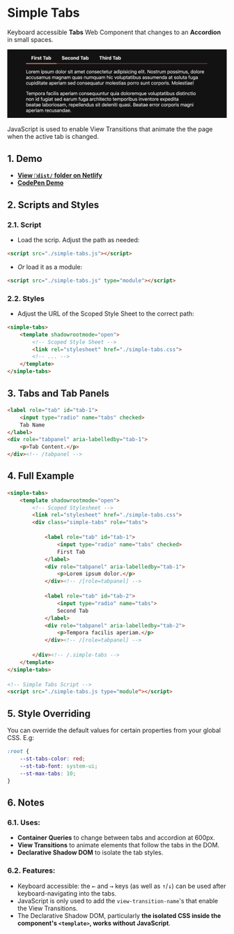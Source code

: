 # Simple Tabs

Keyboard accessible **Tabs** Web Component that changes to an **Accordion** in small spaces.

![Preview of 3 horizontal tabs with the first one being active and showing 2 paragraphs of dummy text as content below. A subtle horizontal line separates the tabs from the contents of the active tab. The segment of the line below the active tab is in a brighter color.](./dist/preview.png)

JavaScript is used to enable View Transitions that animate the the page when the active tab is changed.

## 1. Demo
- **[View `📁dist/` folder on Netlify](https://simple-tabs-web-component.netlify.app/)**
- **[CodePen Demo](https://codepen.io/nonsalant/pen/JojYLGQ)**

## 2. Scripts and Styles

### 2.1. Script
- Load the scrip. Adjust the path as needed:
```html
<script src="./simple-tabs.js"></script>
```
- *Or* load it as a module:
```html
<script src="./simple-tabs.js" type="module"></script>
```

### 2.2. Styles
- Adjust the URL of the Scoped Style Sheet to the correct path:
```html
<simple-tabs>
    <template shadowrootmode="open">
        <!-- Scoped Style Sheet -->
        <link rel="stylesheet" href="./simple-tabs.css">
        <!-- ... -->
    </template>
</simple-tabs>
```

## 3. Tabs and Tab Panels
```html
<label role="tab" id="tab-1">
    <input type="radio" name="tabs" checked>
    Tab Name
</label>
<div role="tabpanel" aria-labelledby="tab-1">
    <p>Tab Content.</p>
</div><!-- /tabpanel -->
```

## 4. Full Example
```html
<simple-tabs>
    <template shadowrootmode="open">
        <!-- Scoped Stylesheet -->
        <link rel="stylesheet" href="./simple-tabs.css">
        <div class="simple-tabs" role="tabs">

            <label role="tab" id="tab-1">
                <input type="radio" name="tabs" checked>
                First Tab
            </label>
            <div role="tabpanel" aria-labelledby="tab-1">
                <p>Lorem ipsum dolor.</p>
            </div><!-- /[role=tabpanel] -->

            <label role="tab" id="tab-2">
                <input type="radio" name="tabs">
                Second Tab
            </label>
            <div role="tabpanel" aria-labelledby="tab-2">
                <p>Tempora facilis aperiam.</p>
            </div><!-- /[role=tabpanel] -->

        </div><!-- /.simple-tabs -->
    </template>
</simple-tabs>

<!-- Simple Tabs Script -->
<script src="./simple-tabs.js type="module"></script>
```

## 5. Style Overriding
You can override the default values for certain properties from your global CSS. E.g:

```css
:root {
    --st-tabs-color: red;
    --st-tab-font: system-ui;
    --st-max-tabs: 10;
}

```

## 6. Notes

### 6.1. Uses:
- **Container Queries** to change between tabs and accordion at 600px.
- **View Transitions** to animate elements that follow the tabs in the DOM.
- **Declarative Shadow DOM** to isolate the tab styles.

### 6.2. Features:
<ul>
    <li>Keyboard accessible: the <kbd>←</kbd> and <kbd>→</kbd> keys (as well as <kbd>↑</kbd>/<kbd>↓</kbd>) can be used after keyboard-navigating into the tabs.</li>
    <li>JavaScript is only used to add the <code>view-transition-name</code>'s that enable the View Transitions.</li>
    <li>The Declarative Shadow DOM, particularly <b>the isolated CSS inside the component's <code>&lt;template&gt;</code>, works without JavaScript</b>.</li>
</ul>